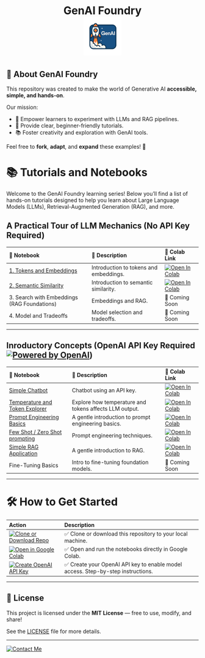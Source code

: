 <h1 align="center">
  GenAI Foundry
  <br>
  <img src="images/genai.png" alt="GenAI Badge" width="100">

## 📢 About GenAI Foundry

This repository was created to make the world of Generative AI **accessible, simple, and hands-on**.

Our mission:
- 🚀 Empower learners to experiment with LLMs and RAG pipelines.
- 🧠 Provide clear, beginner-friendly tutorials.
- 📚 Foster creativity and exploration with GenAI tools.

Feel free to **fork**, **adapt**, and **expand** these examples! 🎯

# 📚 Tutorials and Notebooks

Welcome to the GenAI Foundry learning series!   Below you’ll find a list of hands-on tutorials designed to help you learn about Large Language Models (LLMs), Retrieval-Augmented Generation (RAG), and more. 



## A Practical Tour of LLM Mechanics (No API Key Required)
| 📓 Notebook | 📝 Description | 🚀 Colab Link |
|:-----------|:---------------|:----------------|
| [1. Tokens and Embeddings](notebooks/tokens_and_embeddings.ipynb) | Introduction to tokens and embeddings. | [![Open In Colab](https://colab.research.google.com/assets/colab-badge.svg)](https://colab.research.google.com/drive/1gspDc-BuFDn4DtIPw6i7O9qWXATm-IqX#scrollTo=5ehx5CZNQPfu) 
| [2. Semantic Similarity](notebooks/semantic_similarity.ipynb) | Introduction to semantic similarity. | [![Open In Colab](https://colab.research.google.com/assets/colab-badge.svg)](https://colab.research.google.com/drive/1eQthtiit935_SrhbZC3xrhpCyddm90nv#scrollTo=490e2992) 
| 3. Search with Embeddings (RAG Foundations) | Embeddings and RAG. | 🚧 Coming Soon |
| 4. Model and Tradeoffs | Model selection and tradeoffs. | 🚧 Coming Soon |
---
## Inroductory Concepts (OpenAI API Key Required [![Powered by OpenAI](https://img.shields.io/badge/Powered_by-OpenAI-blue?logo=openai)](https://openai.com/))

| 📓 Notebook | 📝 Description | 🚀 Colab Link |
|:-----------|:---------------|:----------------|
| [Simple Chatbot](notebooks/simple_chatbot.ipynb) | Chatbot using an API key. | [![Open In Colab](https://colab.research.google.com/assets/colab-badge.svg)](https://colab.research.google.com/drive/1k5VtEDxf7fYaeV_-fVezyJMaTvPi8P_q?usp=drive_link) |
| [Temperature and Token Explorer](notebooks/temperature_token.ipynb) | Explore how temperature and tokens affects LLM output. | [![Open In Colab](https://colab.research.google.com/assets/colab-badge.svg)](https://colab.research.google.com/drive/1nf4tB7OiVDmhc8Ubcjm5D0-TvzBR03M9) |
| [Prompt Engineering Basics](notebooks/prompt_engineering.ipynb) | A gentle introduction to prompt engineering basics. | [![Open In Colab](https://colab.research.google.com/assets/colab-badge.svg)](https://colab.research.google.com/drive/1jdyIrceJUBdfy5dfP0uw9ticvgh_4nur#scrollTo=Ezt3B02GhU9i) |
| [Few Shot / Zero Shot prompting](notebooks/few_shot_zero_shot.ipynb) | Prompt engineering techniques. | [![Open In Colab](https://colab.research.google.com/assets/colab-badge.svg)](https://colab.research.google.com/drive/1UsKT57QXtnFffcy5IBmtWYlYZAI_hNCc) 
| [Simple RAG Application](notebooks/simple_rag.ipynb) | A gentle introduction to RAG. | [![Open In Colab](https://colab.research.google.com/assets/colab-badge.svg)](https://colab.research.google.com/drive/15ylAMZdr8W44pcAOKw2ISOvI5N4gWOt0) 
| Fine-Tuning Basics | Intro to fine-tuning foundation models. | 🚧 Coming Soon |

---

# 🛠 How to Get Started

| Action | Description |
|:------|:------------|
| [![Clone or Download Repo](https://img.shields.io/badge/Clone_or_Download-Repo-6A5ACD?style=for-the-badge&logo=github&logoColor=white)](https://github.com/dlwhyte/GenAI_foundry) | ✅ Clone or download this repository to your local machine. |
| [![Open in Google Colab](https://img.shields.io/badge/Open_in-Google_Colab-F9AB00?style=for-the-badge&logo=googlecolab&logoColor=black)](https://colab.research.google.com/github/dlwhyte/GenAI_foundry) | ✅ Open and run the notebooks directly in Google Colab. |
| [![Create OpenAI API Key](https://img.shields.io/badge/Create_OpenAI-API_Key-5A3EBA?style=for-the-badge&logo=openai&logoColor=white)](docs/openai.md) | ✅ Create your OpenAI API key to enable model access. Step-by-step instructions.|

---

## 📝 License

This project is licensed under the **MIT License** — free to use, modify, and share!

See the [LICENSE](LICENSE) file for more details.

---
[![Contact Me](https://img.shields.io/badge/Contact_Me-LinkedIn-0A66C2?style=for-the-badge&logo=linkedin&logoColor=white)](https://www.linkedin.com/in/dlwhyte/)
